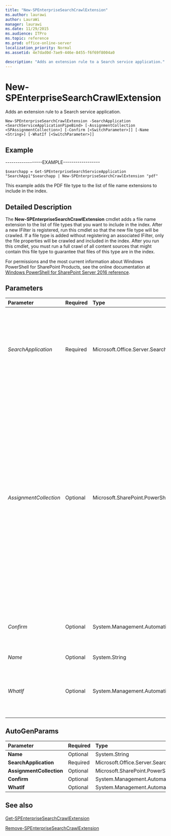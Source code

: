 ```yaml
---
title: "New-SPEnterpriseSearchCrawlExtension"
ms.author: laurawi
author: LauraWi
manager: laurawi
ms.date: 11/29/2015
ms.audience: ITPro
ms.topic: reference
ms.prod: office-online-server
localization_priority: Normal
ms.assetid: 4e7dad0d-7ae9-446e-8455-f6f69f8004a0

description: "Adds an extension rule to a Search service application."
---
```


# New-SPEnterpriseSearchCrawlExtension

Adds an extension rule to a Search service application.
  
```
New-SPEnterpriseSearchCrawlExtension -SearchApplication <SearchServiceApplicationPipeBind> [-AssignmentCollection <SPAssignmentCollection>] [-Confirm [<SwitchParameter>]] [-Name <String>] [-WhatIf [<SwitchParameter>]]

```

## Example

------------------EXAMPLE------------------
  
```
$searchapp = Get-SPEnterpriseSearchServiceApplication "SearchApp1"$searchapp | New-SPEnterpriseSearchCrawlExtension "pdf"
```

This example adds the PDF file type to the list of file name extensions to include in the index.
  
## Detailed Description

The **New-SPEnterpriseSearchCrawlExtension** cmdlet adds a file name extension to the list of file types that you want to include in the index. After a new IFilter is registered, run this cmdlet so that the new file type will be crawled. If a file type is added without registering an associated IFilter, only the file properties will be crawled and included in the index. After you run this cmdlet, you must run a full crawl of all content sources that might contain this file type to guarantee that files of this type are in the index. 
  
For permissions and the most current information about Windows PowerShell for SharePoint Products, see the online documentation at [Windows PowerShell for SharePoint Server 2016 reference](https://go.microsoft.com/fwlink/p/?LinkId=671715). 
  
## Parameters

|**Parameter**|**Required**|**Type**|**Description**|
|:-----|:-----|:-----|:-----|
| _SearchApplication_ <br/> |Required  <br/> |Microsoft.Office.Server.Search.Cmdlet.SearchServiceApplicationPipeBind  <br/> |Specifies the search application that contains the extension collection.  <br/> The type must be a valid GUID in the form 12345678-90ab-cdef-1234-567890bcdefgh, a valid search application name (for example, SearchApp1), or an instance of a valid **SearchServiceApplication** object.  <br/> |
| _AssignmentCollection_ <br/> |Optional  <br/> |Microsoft.SharePoint.PowerShell.SPAssignmentCollection  <br/> |Manages objects for the purpose of proper disposal. Use of objects, such as **SPWeb** or **SPSite**, can use large amounts of memory and use of these objects in Windows PowerShell scripts requires proper memory management. Using the **SPAssignment** object, you can assign objects to a variable and dispose of the objects after they are needed to free up memory. When **SPWeb**, **SPSite**, or **SPSiteAdministration** objects are used, the objects are automatically disposed of if an assignment collection or the **Global** parameter is not used.  <br/> > [!NOTE]> When the **Global** parameter is used, all objects are contained in the global store. If objects are not immediately used, or disposed of by using the **Stop-SPAssignment** command, an out-of-memory scenario can occur.           |
| _Confirm_ <br/> |Optional  <br/> |System.Management.Automation.SwitchParameter  <br/> |Prompts you for confirmation before executing the command. For more information, type the following command: **get-help about_commonparameters** <br/> |
| _Name_ <br/> |Optional  <br/> |System.String  <br/> |Specifies the new file name extension.  <br/> |
| _WhatIf_ <br/> |Optional  <br/> |System.Management.Automation.SwitchParameter  <br/> |Displays a message that describes the effect of the command instead of executing the command. For more information, type the following command: **get-help about_commonparameters** <br/> |
   
## AutoGenParams

|**Parameter**|**Required**|**Type**|**Description**|
|:-----|:-----|:-----|:-----|
|**Name** <br/> |Optional  <br/> |System.String  <br/> ||
|**SearchApplication** <br/> |Required  <br/> |Microsoft.Office.Server.Search.Cmdlet.SearchServiceApplicationPipeBind  <br/> ||
|**AssignmentCollection** <br/> |Optional  <br/> |Microsoft.SharePoint.PowerShell.SPAssignmentCollection  <br/> ||
|**Confirm** <br/> |Optional  <br/> |System.Management.Automation.SwitchParameter  <br/> ||
|**WhatIf** <br/> |Optional  <br/> |System.Management.Automation.SwitchParameter  <br/> ||
   
## See also

#### 

[Get-SPEnterpriseSearchCrawlExtension](get-spenterprisesearchcrawlextension.md)
  
[Remove-SPEnterpriseSearchCrawlExtension](remove-spenterprisesearchcrawlextension.md)

